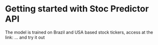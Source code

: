 # Getting started with Stoc Predictor API

The model is trained on Brazil and USA based stock tickers, access at the link: ... and try it out